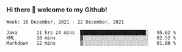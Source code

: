 ### Hi there 👋 welcome to my Github! 

<!--START_SECTION:waka-->
```text
Week: 16 December, 2021 - 22 December, 2021

Java       11 hrs 24 mins  ████████████████████████░   95.62 % 
XML        18 mins         ▓░░░░░░░░░░░░░░░░░░░░░░░░   02.52 % 
Markdown   12 mins         ▒░░░░░░░░░░░░░░░░░░░░░░░░   01.80 % 
```
<!--END_SECTION:waka-->
